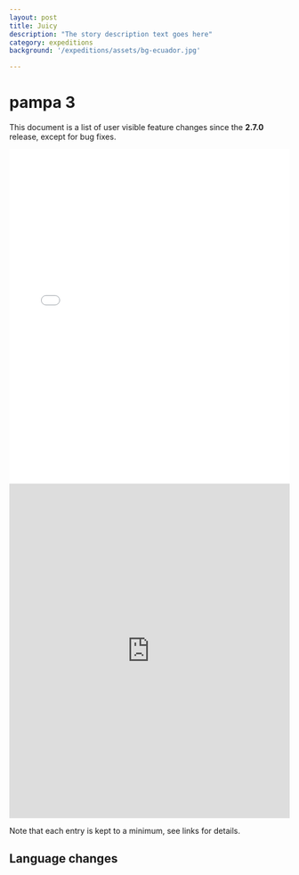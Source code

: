 ```yaml
---
layout: post
title: Juicy
description: "The story description text goes here"
category: expeditions
background: '/expeditions/assets/bg-ecuador.jpg'

---
```


# pampa 3

This document is a list of user visible feature changes
since the **2.7.0** release, except for bug fixes.

<iframe src="../assets/maps/Sarracenia_flava.html" height="600px" width="100%" style="border:none;"></iframe>

<iframe src="https://github.com/marco-barandun/cp-resource/expeditions/assets/maps/Sarracenia_flava.html" height="600px" width="100%" style="border:none;"></iframe>


Note that each entry is kept to a minimum, see links for details.

## Language changes
